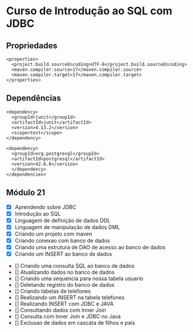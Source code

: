 # Curso de Introdução ao SQL com JDBC

## Propriedades

```
<properties>
  <project.build.sourceEncoding>UTF-8</project.build.sourceEncoding>
  <maven.compiler.source>17</maven.compiler.source>
  <maven.compiler.target>17</maven.compiler.target>
</properties>

```

## Dependências

```
<dependency>
  <groupId>junit</groupId>
  <artifactId>junit</artifactId>
  <version>4.13.2</version>
  <scope>test</scope>
</dependency>

<dependency>
  <groupId>org.postgresql</groupId>
  <artifactId>postgresql</artifactId>
  <version>42.6.0</version>
  </dependency>
</dependencies>

```


## Módulo 21

- [x] Aprendendo sobre JDBC
- [x] Introdução ao SQL
- [x] Linguagem de definição de dados DDL
- [x] Linguagem de manipulação de dados DML
- [x] Criando um projeto com maven
- [x] Criando conexao com banco de dados
- [x] Criando uma estrutura de DAO de acesso ao banco de dados
- [x] Criando um INSERT ao banco de dados
- [] Criando uma consulta SQL ao banco de dados
- [] Atualizando dados no banco de dados
- [] Criando uma sequencia para nossa tabela usuario
- [] Deletando registro do banco de dados
- [] Criando tabelas de telefones
- [] Realizando um INSERT na tabela telefones
- [] Realizando INSERT com JDBC e JAVA
- [] Consultando dados com Inner Join
- [] Consulta com Inner Join e JDBC no Java
- [] Exclusao de dados em cascata de filhos e pais

